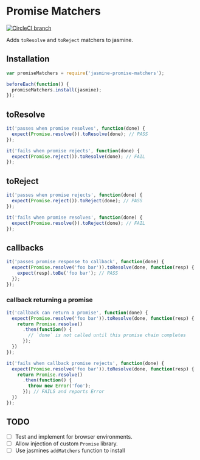 Promise Matchers
===

[![CircleCI branch](https://img.shields.io/circleci/project/github/pietvanzoen/jasmine-promise-matchers/master.svg?style=flat-square)](https://circleci.com/gh/pietvanzoen/jasmine-promise-matchers/tree/master)

Adds `toResolve` and `toReject` matchers to jasmine.

## Installation

```js
var promiseMatchers = require('jasmine-promise-matchers');

beforeEach(function() {
  promiseMatchers.install(jasmine);
});
```

## toResolve

```js
it('passes when promise resolves', function(done) {
  expect(Promise.resolve()).toResolve(done); // PASS
});
```

```js
it('fails when promise rejects', function(done) {
  expect(Promise.reject()).toResolve(done); // FAIL
});
```

## toReject

```js
it('passes when promise rejects', function(done) {
  expect(Promise.reject()).toReject(done); // PASS
});
```

```js
it('fails when promise resolves', function(done) {
  expect(Promise.resolve()).toReject(done); // FAIL
});
```

## callbacks

```js
it('passes promise response to callback', function(done) {
  expect(Promise.resolve('foo bar')).toResolve(done, function(resp) {
    expect(resp).toBe('foo bar'); // PASS
  });
});
```

### callback returning a promise

```js
it('callback can return a promise', function(done) {
  expect(Promise.resolve('foo bar')).toResolve(done, function(resp) {
    return Promise.resolve()
      .then(function() {
        // `done` is not called until this promise chain completes
      });
  })
});
```

```js
it('fails when callback promise rejects', function(done) {
  expect(Promise.resolve('foo bar')).toResolve(done, function(resp) {
    return Promise.resolve()
      .then(function() {
        throw new Error('foo');
      }); // FAILS and reports Error
  })
});
```

## TODO
- [ ] Test and implement for browser environments.
- [ ] Allow injection of custom `Promise` library.
- [ ] Use jasmines `addMatchers` function to install
